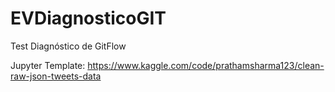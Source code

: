 # EVDiagnosticoGIT
Test Diagnóstico de GitFlow

Jupyter Template: https://www.kaggle.com/code/prathamsharma123/clean-raw-json-tweets-data
